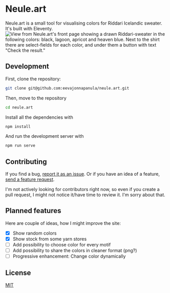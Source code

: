 # Neule.art

Neule.art is a small tool for visualising colors for Riddari Icelandic sweater. It's built with Eleventy.
![View from Neule.art's front page showing a drawn Riddari-sweater in the following colors: black, lagoon, apricot and heaven blue. Next to the shirt there are select-fields for each color, and under them a button with text "Check the result."](https://user-images.githubusercontent.com/28345294/168206375-61d14250-f4dd-46c2-8475-37ae3ab51e1e.png)



## Development

First, clone the repository:
```bash
git clone git@github.com:eevajonnapanula/neule.art.git
```

Then, move to the repository

```bash
cd neule.art
```

Install all the dependencies with

```bash
npm install
```

And run the development server with

```bash
npm run serve
```


## Contributing

If you find a bug, [report it as an issue](https://github.com/eevajonnapanula/neule.art/issues/new?assignees=&labels=&template=bug_report.md&title=%5BBUG%5D+). Or if you have an idea of a feature, [send a feature request](https://github.com/eevajonnapanula/neule.art/issues/new?assignees=&labels=&template=feature_request.md&title=).

I'm not actively looking for contributors right now, so even if you create a pull request, I might not notice it/have time to review it. I'm sorry about that. 


## Planned features

Here are couple of ideas, how I might improve the site:
- [x] Show random colors
- [x] Show stock from some yarn stores
- [ ] Add possibility to choose color for every motif
- [ ] Add possibility to share the colors in cleaner format (png?)
- [ ] Progressive enhancement: Change color dynamically

## License
[MIT](https://choosealicense.com/licenses/mit/)
